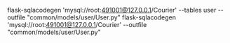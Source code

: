 flask-sqlacodegen 'mysql://root:491001@127.0.0.1/Courier' --tables user --outfile "common/models/user/User.py"
flask-sqlacodegen 'mysql://root:491001@127.0.0.1/Courier' --outfile "common/models/user/User.py"
